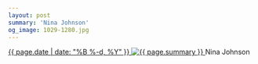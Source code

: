 ```yaml
---
layout: post
summary: 'Nina Johnson'
og_image: 1029-1280.jpg
---
```


<p>
 <time>
  <a href="/1029">
   {{ page.date | date: "%B %-d, %Y" }}
  </a>
 </time>
 <a href="/1029">
  <img alt="{{ page.summary }}" data-taken="10/25/2019" sizes="(min-width: 700px) 50vw, calc(100vw - 2rem)" src="{{ site.assets_url }}/1029-640.jpg" srcset="{{ site.assets_url }}/1029-320.jpg 320w, {{ site.assets_url }}/1029-640.jpg 640w, {{ site.assets_url }}/1029-960.jpg 960w, {{ site.assets_url }}/1029-1280.jpg 1280w"/>
 </a>
 <span>
  Nina Johnson
 </span>
</p>
